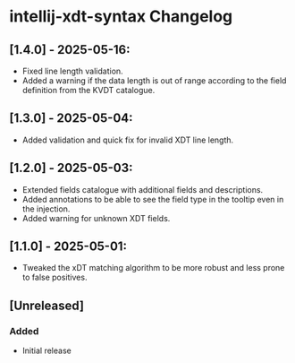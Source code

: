 # intellij-xdt-syntax Changelog

## [1.4.0] - 2025-05-16:

- Fixed line length validation.
- Added a warning if the data length is out of range according to the field definition from the KVDT catalogue.

## [1.3.0] - 2025-05-04:

- Added validation and quick fix for invalid XDT line length.

## [1.2.0] - 2025-05-03:

- Extended fields catalogue with additional fields and descriptions.
- Added annotations to be able to see the field type in the tooltip even in the injection.
- Added warning for unknown XDT fields.

## [1.1.0] - 2025-05-01:

- Tweaked the xDT matching algorithm to be more robust and less prone to false positives.

## [Unreleased]

### Added

- Initial release